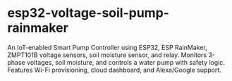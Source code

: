 # esp32-voltage-soil-pump-rainmaker
An IoT-enabled Smart Pump Controller using ESP32, ESP RainMaker, ZMPT101B voltage sensors, soil moisture sensor, and relay. Monitors 3-phase voltages, soil moisture, and controls a water pump with safety logic. Features Wi-Fi provisioning, cloud dashboard, and Alexa/Google support.

